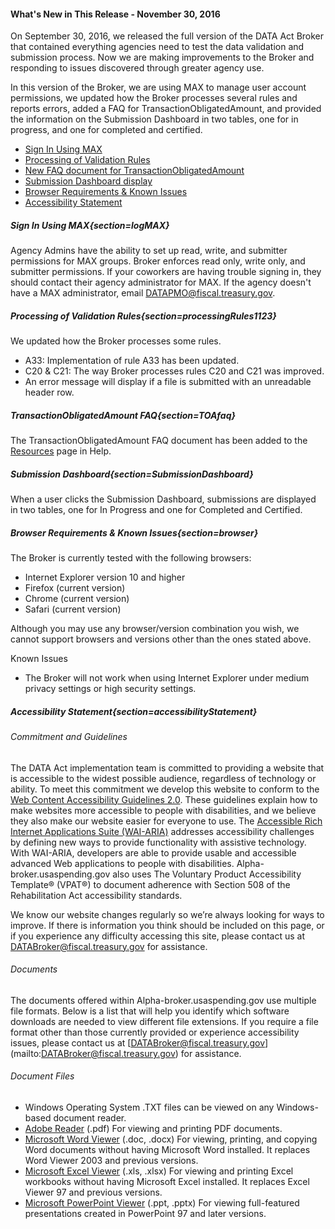 #### What's New in This Release - November 30, 2016
On September 30, 2016, we released the full version of the DATA Act Broker that contained everything agencies need to test the data validation and submission process. Now we are making improvements to the Broker and responding to issues discovered through greater agency use.

In this version of the Broker, we are using MAX to manage user account permissions, we updated how the Broker processes several rules and reports errors, added a FAQ for TransactionObligatedAmount, and provided the information on the Submission Dashboard in two tables, one for in progress, and one for completed and certified.

  - [Sign In Using MAX](#/help?section=logMAX)
  - [Processing of Validation Rules](#/help?section=processingRules1123)
  - [New FAQ document for TransactionObligatedAmount](#/help?section=TOAfaq)
  - [Submission Dashboard display](#/help?section=SubmissionDashboard)
  - [Browser Requirements & Known Issues](#/help?section=browser)
  - [Accessibility Statement](#/help?section=accessibilityStatement)

##### Sign In Using MAX{section=logMAX}

Agency Admins have the ability to set up read, write, and submitter permissions for MAX groups. Broker enforces read only, write only, and submitter permissions. If your coworkers are having trouble signing in, they should contact their agency administrator for MAX. If the agency doesn't have a MAX administrator, email DATAPMO@fiscal.treasury.gov.

##### Processing of Validation Rules{section=processingRules1123}

We updated how the Broker processes some rules.

 * A33: Implementation of rule A33 has been updated.
 * C20 & C21: The way Broker processes rules C20 and C21 was improved.
 * An error message will display if a file is submitted with an unreadable header row.
 
##### TransactionObligatedAmount FAQ{section=TOAfaq}

The TransactionObligatedAmount FAQ document has been added to the [Resources](/#/resources) page in Help.

##### Submission Dashboard{section=SubmissionDashboard}

When a user clicks the Submission Dashboard, submissions are displayed in two tables, one for In Progress and one for Completed and Certified.

##### Browser Requirements & Known Issues{section=browser}
The Broker is currently tested with the following browsers:

* Internet Explorer version 10 and higher
* Firefox (current version)
* Chrome (current version)
* Safari (current version)

Although you may use any browser/version combination you wish, we cannot support browsers and versions other than the ones stated above.

Known Issues

* The Broker will not work when using Internet Explorer under medium privacy settings or high security settings.

##### Accessibility Statement{section=accessibilityStatement}

###### Commitment and Guidelines

The DATA Act implementation team is committed to providing a website that is accessible to the widest possible audience, regardless of technology or ability. To meet this commitment we develop this website to conform to the [Web Content Accessibility Guidelines 2.0](https://www.w3.org/TR/WCAG/). These guidelines explain how to make websites more accessible to people with disabilities, and we believe they also make our website easier for everyone to use.
The [Accessible Rich Internet Applications Suite (WAI-ARIA)](https://www.w3.org/WAI/intro/aria) addresses accessibility challenges by defining new ways to provide functionality with assistive technology. With WAI-ARIA, developers are able to provide usable and accessible advanced Web applications to people with disabilities. Alpha-broker.usaspending.gov also uses The Voluntary Product Accessibility Template® (VPAT®) to document adherence with Section 508 of the Rehabilitation Act accessibility standards.

We know our website changes regularly so we’re always looking for ways to improve. If there is information you think should be included on this page, or if you experience any difficulty accessing this site, please contact us at [DATABroker@fiscal.treasury.gov](mailto:DATABroker@fiscal.treasury.gov) for assistance.

###### Documents

The documents offered within Alpha-broker.usaspending.gov use multiple file formats. Below is a list that will help you identify which software downloads are needed to view different file extensions. If you require a file format other than those currently provided or experience accessibility issues, please contact us at [DATABroker@fiscal.treasury.gov] (mailto:DATABroker@fiscal.treasury.gov) for assistance.

###### Document Files

*  Windows Operating System .TXT files can be viewed on any Windows-based document reader.
* [Adobe Reader](https://get.adobe.com/reader/) (.pdf) For viewing and printing PDF documents.
* [Microsoft Word Viewer](http://www.microsoft.com/en-us/download/details.aspx?id=4) (.doc, .docx) For viewing, printing, and copying Word documents without having Microsoft Word installed. It replaces Word Viewer 2003 and previous versions.
* [Microsoft Excel Viewer](http://www.microsoft.com/en-us/download/details.aspx?id=10) (.xls, .xlsx) For viewing and printing Excel workbooks without having Microsoft Excel installed. It replaces Excel Viewer 97 and previous versions.
* [Microsoft PowerPoint Viewer](http://www.microsoft.com/en-us/download/details.aspx?id=6) (.ppt, .pptx) For viewing full-featured presentations created in PowerPoint 97 and later versions.
